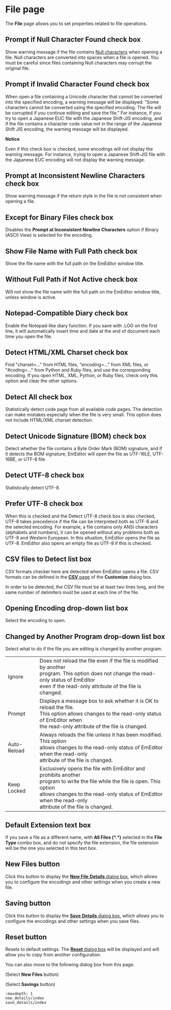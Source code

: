 # File page

The **File** page allows you to set properties related to file
operations.

## Prompt if Null Character Found check box

Show warning message if the file contains
[Null characters](../../../glossary/nullcharacter) when opening
a file. Null characters are converted into spaces when a file is opened. You
must be careful since files containing Null characters may corrupt the
original file.

## Prompt if Invalid Character Found check box

When open a file containing a Unicode character that
cannot be converted into the specified encoding, a warning message will be
displayed: "Some characters cannot be
converted using the specified encoding. The file will be corrupted if you
continue editing and save the file." For
instance, if you try to open a Japanese EUC file with the Japanese Shift-JIS
encoding, and if the file contains a character code value not in the range of
the Japanese Shift JIS encoding, the warning message will be displayed.

**Notice**

Even if this check box is checked, some encodings will not display the
warning message. For instance, trying to open a Japanese Shift-JIS file with the
Japanese EUC encoding will not display the warning message.

## Prompt at Inconsistent Newline Characters check box

Show warning message if the return style in the file is not consistent when
opening a file.

## Except for Binary Files check box

Disables the **Prompt at Inconsistent Newline Characters** option if Binary (ASCII View) is selected for the encoding.

## Show File Name with Full Path check box

Show the file name with the full path on the EmEditor window title.

## Without Full Path if Not Active check box

Will not show the file name with the full path on the EmEditor window title, unless window is active.

## Notepad-Compatible Diary check box

Enable the Notepad-like diary function. If you save with .LOG on the first line, it will automatically insert time and
date at the end of document each time you open the file.

## Detect HTML/XML Charset check box

Find "charset=..." from HTML files, "encoding=..." from XML files, or "#coding=..." from Python and Ruby files, and use the corresponding encoding. If you open HTML, XML, Python, or Ruby files, check only this option and clear the other options.

## Detect All check box

Statistically
detect code page from all available code pages. The detection can make mistakes especially when the file is very small. This option does not include HTML/XML charset detection.

## Detect Unicode Signature (BOM) check box

Detect whether the file contains a Byte Order Mark (BOM) signature, and if it detects
the BOM signature, EmEditor will open the file as UTF-16LE, UTF-16BE, or UTF-8 file.

## Detect UTF-8 check box

Statistically detect UTF-8.

## Prefer UTF-8 check box

When this is checked and the Detect UTF-8 check box is also checked, UTF-8 takes precedence if the file can be interpreted both as UTF-8 and the selected encoding. For example, a
file contains only ANSI characters (alphabets and numbers), it can be opened without any problems both as UTF-8 and Western European. In this situation, EmEditor opens the file as UTF-8. EmEditor also
opens an empty file as UTF-8 if this is checked.

## CSV files to Detect list box

CSV formats checker here are detected when EmEditor opens a file. CSV formats can be defined in the [**CSV** page](../../customize/csv/index) of the **Customize** dialog box.

In order to be detected, the CSV file must be at least two lines long, and the same number of delimiters must be used at each line of the file.

## Opening Encoding drop-down list box

Select the encoding to open.

## Changed by Another Program drop-down list box

Select what to do if the file you are editing is changed by another program.

|     |     |
| --- | --- |
| Ignore | Does not reload the file even if the file is modified by another <br> program. This option does not change the read-only status of EmEditor <br> even if the read-only attribute of the file is changed. |
| Prompt | Displays a message box to ask whether it is OK to reload the file. <br> This option allows changes to the read-only status of EmEditor when <br> the read-only attribute of the file is changed. |
| Auto-Reload | Always reloads the file unless it has been modified. This option <br> allows changes to the read-only status of EmEditor when the read-only <br> attribute of the file is changed. |
| Keep Locked | Exclusively opens the file with EmEditor and prohibits another <br> program to write the file while the file is open. This option  <br> allows changes to the read-only status of EmEditor when the read-only <br> attribute of the file is changed. |

## Default Extension text box

If you save a file as a different name, with **All Files (\*.\*)** selected in
the **File Type** combo box, and do not specify the file extension, the
file extension will be the one you selected in this text box.

## New Files button

Click this button to display the [**New File** **Details** dialog box](new_details/index), which allows you to configure the encodings and other
settings when you create a new file.

## Saving button

Click this button to display the [**Save** **Details** dialog box](save_details/index), which allows you to configure the encodings and other
settings when you save files.

## Reset button

Resets to default settings. The
[**Reset** dialog box](../reset/index) will be displayed
and will allow you to copy from another configuration.

You can also move to the following dialog box from this page.

 (Select **New Files**
button)


(Select **Savings**
button)


```{toctree}
:maxdepth: 1
new_details/index
save_details/index
```

